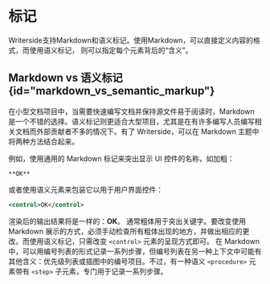 # 标记

Writerside支持Markdown和语义标记。使用Markdown，可以直接定义内容的格式，而使用语义标记， 则可以指定每个元素背后的“含义”。

## Markdown vs 语义标记 {id="markdown_vs_semantic_markup"}
在小型文档项目中，当需要快速编写文档并保持源文件易于阅读时，Markdown 是一个不错的选择。语义标记则更适合大型项目，尤其是在有许多编写人员编写相关文档而外部贡献者不多的情况下。有了 Writerside，可以在 Markdown 主题中将两种方法结合起来。

例如，使用通用的 Markdown 标记来突出显示 UI 控件的名称，如加粗：
```
**OK**
```
或者使用语义元素来包装它以用于用户界面控件：
```xml
<control>OK</control>
```
渲染后的输出结果将是一样的：**OK**。
通常粗体用于突出关键字。要改变使用 Markdown 展示的方式，必须手动检查所有粗体出现的地方，并做出相应的更改。而使用语义标记，只需改变 `<control>` 元素的呈现方式即可。
在 Markdown 中，可以用编号列表的形式记录一系列步骤，但编号列表在另一种上下文中可能有其他含义：优先级列表或插图中的编号项目。不过，有一种语义 `<procedure>` 元素带有 `<step>` 子元素，专门用于记录一系列步骤。


